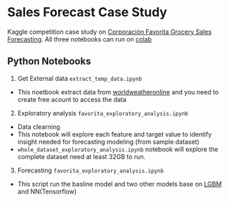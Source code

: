 
# Sales Forecast Case Study

Kaggle competition case study on [Corporación Favorita Grocery Sales Forecasting](https://www.kaggle.com/competitions/favorita-grocery-sales-forecasting/overview). All three notebooks can run on [colab](https://colab.research.google.com/)

## Python Notebooks

1. Get External data `extract_temp_data.ipynb` 
  * This noetbook extract data from [worldweatheronline](https://www.worldweatheronline.com/developer/api/historical-weather-api.aspx) and you need to create free acount to access the data 
2. Exploratory analysis `favorita_exploratory_analysis.ipynb`
  * Data clearning
  * This notebook will explore each feature and target value to identify insight needed for forecasting modeling (from sample dataset) 
  * `whole_dataset_exploratory_analysis.ipynb` notebook will explore the complete dataset need at least 32GB to run.
3. Forecasting `favorita_exploratory_analysis.ipynb`
  * This script run the basline model and two other models base on [LGBM](https://lightgbm.readthedocs.io/en/latest/) and NN(Tensorflow)



